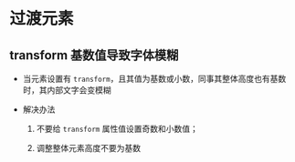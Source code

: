 # 过渡元素

## transform 基数值导致字体模糊

+ 当元素设置有 `transform`，且其值为基数或小数，同事其整体高度也有基数时，其内部文字会变模糊

+ 解决办法

    1. 不要给 `transform` 属性值设置奇数和小数值；

    2. 调整整体元素高度不要为基数
